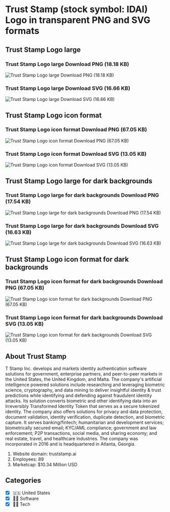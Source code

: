 # Trust Stamp (stock symbol: IDAI) Logo in transparent PNG and SVG formats

## Trust Stamp Logo large

### Trust Stamp Logo large Download PNG (18.18 KB)

![Trust Stamp Logo large Download PNG (18.18 KB)](/img/orig/IDAI_BIG-b9626404.png)

### Trust Stamp Logo large Download SVG (16.66 KB)

![Trust Stamp Logo large Download SVG (16.66 KB)](/img/orig/IDAI_BIG-5369646d.svg)

## Trust Stamp Logo icon format

### Trust Stamp Logo icon format Download PNG (67.05 KB)

![Trust Stamp Logo icon format Download PNG (67.05 KB)](/img/orig/IDAI-53c006cb.png)

### Trust Stamp Logo icon format Download SVG (13.05 KB)

![Trust Stamp Logo icon format Download SVG (13.05 KB)](/img/orig/IDAI-9a1763ce.svg)

## Trust Stamp Logo large for dark backgrounds

### Trust Stamp Logo large for dark backgrounds Download PNG (17.54 KB)

![Trust Stamp Logo large for dark backgrounds Download PNG (17.54 KB)](/img/orig/IDAI_BIG.D-e631e43b.png)

### Trust Stamp Logo large for dark backgrounds Download SVG (16.63 KB)

![Trust Stamp Logo large for dark backgrounds Download SVG (16.63 KB)](/img/orig/IDAI_BIG.D-29136d05.svg)

## Trust Stamp Logo icon format for dark backgrounds

### Trust Stamp Logo icon format for dark backgrounds Download PNG (67.05 KB)

![Trust Stamp Logo icon format for dark backgrounds Download PNG (67.05 KB)](/img/orig/IDAI.D-48856850.png)

### Trust Stamp Logo icon format for dark backgrounds Download SVG (13.05 KB)

![Trust Stamp Logo icon format for dark backgrounds Download SVG (13.05 KB)](/img/orig/IDAI.D-e171d7ee.svg)

## About Trust Stamp

T Stamp Inc. develops and markets identity authentication software solutions for government, enterprise partners, and peer-to-peer markets in the United States, the United Kingdom, and Malta. The company's artificial intelligence powered solutions include researching and leveraging biometric science, cryptography, and data mining to deliver insightful identity & trust predictions while identifying and defending against fraudulent identity attacks. Its solution converts biometric and other identifying data into an Irreversibly Transformed Identity Token that serves as a secure tokenized identity. The company also offers solutions for privacy and data protection, document validation, identity verification, duplicate detection, and biometric capture. It serves banking/fintech; humanitarian and development services; biometrically secured email; KYC/AML compliance; government and law enforcement; P2P transactions, social media, and sharing economy; and real estate, travel, and healthcare industries. The company was incorporated in 2016 and is headquartered in Atlanta, Georgia.

1. Website domain: truststamp.ai
2. Employees: 89
3. Marketcap: $10.34 Million USD


## Categories
- [x] 🇺🇸 United States
- [x] 👨‍💻 Software
- [x] 👩‍💻 Tech
